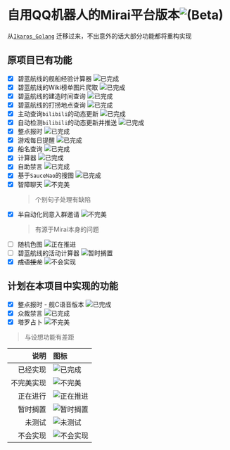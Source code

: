 # 自用QQ机器人的Mirai平台版本![(Beta)](https://img.shields.io/badge/_Beta-gray)

从[`Ikaros_Golang`](https://github.com/AdorableParker/Ikaros_Golang) 迁移过来，不出意外的话大部分功能都将重构实现

## 原项目已有功能

* [X] 碧蓝航线的舰船经验计算器 ![`已完成`](https://img.shields.io/badge/_Achieved-green)
* [X] 碧蓝航线的Wiki榜单图片爬取 ![`已完成`](https://img.shields.io/badge/_Achieved-green)
* [X] 碧蓝航线的建造时间查询 ![`已完成`](https://img.shields.io/badge/_Achieved-green)
* [X] 碧蓝航线的打捞地点查询 ![`已完成`](https://img.shields.io/badge/_Achieved-green)
* [X] 主动查询`bilibili`的动态更新 ![`已完成`](https://img.shields.io/badge/_Achieved-green)
* [X] 自动检测`bilibili`的动态更新并推送 ![`已完成`](https://img.shields.io/badge/_Achieved-green)
* [X] 整点报时 ![`已完成`](https://img.shields.io/badge/_Achieved-green)
* [X] 游戏每日提醒 ![`已完成`](https://img.shields.io/badge/_Achieved-green)
* [X] 船名查询 ![`已完成`](https://img.shields.io/badge/_Achieved-green)
* [X] 计算器 ![`已完成`](https://img.shields.io/badge/_Achieved-green)
* [X] 自助禁言 ![`已完成`](https://img.shields.io/badge/_Achieved-green)
* [X] 基于`SauceNao`的搜图 ![`已完成`](https://img.shields.io/badge/_Achieved-green)
* [X] 智障聊天 ![`不完美`](https://img.shields.io/badge/-NotPerfect-purple)
  > 个别句子处理有缺陷
* [X] 半自动化同意入群邀请 ![`不完美`](https://img.shields.io/badge/-NotPerfect-purple)
  > 有源于Mirai本身的问题
* [ ] 随机色图 ![`正在推进`](https://img.shields.io/badge/-Underway-blue)
* [ ] 碧蓝航线的活动计算器 ![`暂时搁置`](https://img.shields.io/badge/-Shelved-yellow)
* [X] ~~成语接龙~~ ![`不会实现`](https://img.shields.io/badge/-Invalid-inactive)

## 计划在本项目中实现的功能

* [X] 整点报时 - 舰C语音版本 ![`已完成`](https://img.shields.io/badge/_Achieved-green)
* [X] 众裁禁言 ![`已完成`](https://img.shields.io/badge/_Achieved-green)
* [X] 塔罗占卜 ![`不完美`](https://img.shields.io/badge/-NotPerfect-purple)

> 与设想功能有差距

| **说明** | **图标**                                                     |
| -------: | :----------------------------------------------------------- |
| 已经实现 | ![`已完成`](https://img.shields.io/badge/_Achieved-green)    |
|不完美实现| ![`不完美`](https://img.shields.io/badge/-NotPerfect-purple) |
| 正在进行 | ![`正在推进`](https://img.shields.io/badge/-Underway-blue)   |
| 暂时搁置 | ![`暂时搁置`](https://img.shields.io/badge/-Shelved-yellow)  |
|   未测试 | ![`未测试`](https://img.shields.io/badge/-NotTested-red)     |
| 不会实现 | ![`不会实现`](https://img.shields.io/badge/-Invalid-inactive) |